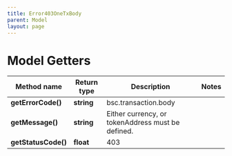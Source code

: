 ```yaml
---
title: Error403OneTxBody
parent: Model
layout: page
---
```


# Model Getters

Method name | Return type | Description | Notes
------------ | ------------- | ------------- | -------------
**getErrorCode()** | **string** | bsc.transaction.body |
**getMessage()** | **string** | Either currency, or tokenAddress must be defined. |
**getStatusCode()** | **float** | 403 |

